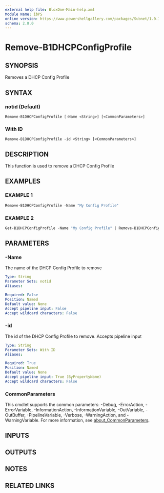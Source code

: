 ```yaml
---
external help file: BloxOne-Main-help.xml
Module Name: ibPS
online version: https://www.powershellgallery.com/packages/Subnet/1.0.14/Content/Public%5CGet-Subnet.ps1
schema: 2.0.0
---
```


# Remove-B1DHCPConfigProfile

## SYNOPSIS
Removes a DHCP Config Profile

## SYNTAX

### notid (Default)
```
Remove-B1DHCPConfigProfile [-Name <String>] [<CommonParameters>]
```

### With ID
```
Remove-B1DHCPConfigProfile -id <String> [<CommonParameters>]
```

## DESCRIPTION
This function is used to remove a DHCP Config Profile

## EXAMPLES

### EXAMPLE 1
```powershell
Remove-B1DHCPConfigProfile -Name "My Config Profile"
```

### EXAMPLE 2
```powershell
Get-B1DHCPConfigProfile -Name "My Config Profile" | Remove-B1DHCPConfigProfile
```

## PARAMETERS

### -Name
The name of the DHCP Config Profile to remove

```yaml
Type: String
Parameter Sets: notid
Aliases:

Required: False
Position: Named
Default value: None
Accept pipeline input: False
Accept wildcard characters: False
```

### -id
The id of the DHCP Config Profile to remove.
Accepts pipeline input

```yaml
Type: String
Parameter Sets: With ID
Aliases:

Required: True
Position: Named
Default value: None
Accept pipeline input: True (ByPropertyName)
Accept wildcard characters: False
```

### CommonParameters
This cmdlet supports the common parameters: -Debug, -ErrorAction, -ErrorVariable, -InformationAction, -InformationVariable, -OutVariable, -OutBuffer, -PipelineVariable, -Verbose, -WarningAction, and -WarningVariable. For more information, see [about_CommonParameters](http://go.microsoft.com/fwlink/?LinkID=113216).

## INPUTS

## OUTPUTS

## NOTES

## RELATED LINKS
